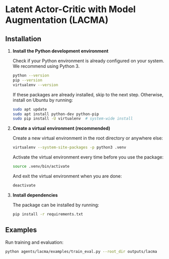 # Latent Actor-Critic with Model Augmentation (LACMA)


## Installation

1. **Install the Python development environment** 

	Check if your Python environment is already configured on your system. 
	We recommend using Python 3.
	```bash
	python --version
	pip --version
	virtualenv --version
	```

	If these packages are already installed, skip to the next step.
	Otherwise, install on Ubuntu by running:
	```bash
	sudo apt update
	sudo apt install python-dev python-pip
	sudo pip install -U virtualenv  # system-wide install
	```

2. **Create a virtual environment (recommended)** 

	Create a new virtual environment in the root directory or anywhere else:
	```bash
	virtualenv --system-site-packages -p python3 .venv
	```

	Activate the virtual environment every time before you use the package:
	```bash
	source .venv/bin/activate
	```

	And exit the virtual environment when you are done:
	```bash
	deactivate
	```

3. **Install dependencies** 

	The package can be installed by running:
	  ```bash
	  pip install -r requirements.txt
	  ```

## Examples

Run training and evaluation:
```bash
python agents/lacma/examples/train_eval.py --root_dir outputs/lacma
```

